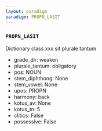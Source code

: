 ```yaml
---
layout: paradigm
paradigm: PROPN_LASIT
---
```

### ` PROPN_LASIT `

Dictionary class xxx sit plurale tantum
* grade_dir: weaken
* plurale_tantum: obligatory
* pos: NOUN
* stem_diphthong: None
* stem_vowel: None
* upos: PROPN
* harmony: back
* kotus_av: None
* kotus_tn: 5
* clitics: False
* possessive: False
